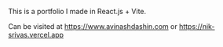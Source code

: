 This is a portfolio I made in React.js + Vite.

Can be visited at https://www.avinashdashin.com or https://nik-srivas.vercel.app

